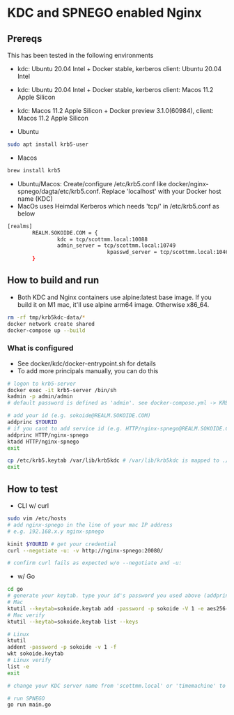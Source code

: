 # KDC and SPNEGO enabled Nginx

## Prereqs
This has been tested in the following environments

* kdc: Ubuntu 20.04 Intel + Docker stable, kerberos client: Ubuntu 20.04 Intel
* kdc: Ubuntu 20.04 Intel + Docker stable, kerberos client: Macos 11.2 Apple Silicon
* kdc: Macos 11.2 Apple Silicon + Docker preview 3.1.0(60984), client: Macos 11.2 Apple Silicon

* Ubuntu

```bash
sudo apt install krb5-user
```

* Macos

```bash
brew install krb5
```
* Ubuntu/Macos: Create/configure /etc/krb5.conf like docker/nginx-spnego/dagta/etc/krb5.conf. Replace 'localhost' with your Docker host name (KDC)
* MacOs uses Heimdal Kerberos which needs 'tcp/' in /etc/krb5.conf as below

```bash
[realms]
        REALM.SOKOIDE.COM = {
                kdc = tcp/scottmm.local:10088
                admin_server = tcp/scottmm.local:10749
                                kpasswd_server = tcp/scottmm.local:10464
        }
```


## How to build and run

* Both KDC and Nginx containers use alpine:latest base image. If you build it on M1 mac, it'll use alpine arm64 image. Otherwise x86_64.

```bash
rm -rf tmp/krb5kdc-data/*
docker network create shared
docker-compose up --build
```

### What is configured

* See docker/kdc/docker-entrypoint.sh for details
* To add more principals manually, you can do this

```bash
# logon to krb5-server
docker exec -it krb5-server /bin/sh
kadmin -p admin/admin
# default password is defined as 'admin'. see docker-compose.yml -> KRB5_PASS

# add your id (e.g. sokoide@REALM.SOKOIDE.COM)
addprinc $YOURID
# if you cant to add service id (e.g. HTTP/nginx-spnego@REALM.SOKOIDE.COM) and export the keytab
addprinc HTTP/nginx-spnego
ktadd HTTP/nginx-spnego
exit

cp /etc/krb5.keytab /var/lib/krb5kdc # /var/lib/krb5kdc is mapped to ./tmp/krb5kdc-data on Mac
exit
```

## How to test

* CLI w/ curl

```bash
sudo vim /etc/hosts
# add nginx-spnego in the line of your mac IP address
# e.g. 192.168.x.y nginx-spnego

kinit $YOURID # get your credential
curl --negotiate -u: -v http://nginx-spnego:20080/

# confirm curl fails as expected w/o --negotiate and -u:
```

* w/ Go
```bash
cd go
# generate your keytab. type your id's password you used above (addpring $YOURID) when prompted
# Mac
ktutil --keytab=sokoide.keytab add -password -p sokoide -V 1 -e aes256-cts-hmac-sha1-96
# Mac verify
ktutil --keytab=sokoide.keytab list --keys

# Linux
ktutil
addent -password -p sokoide -v 1 -f
wkt sokoide.keytab
# Linux verify
list -e
exit

# change your KDC server name from 'scottmm.local' or 'timemachine' to your host in main.go

# run SPNEGO
go run main.go
```
